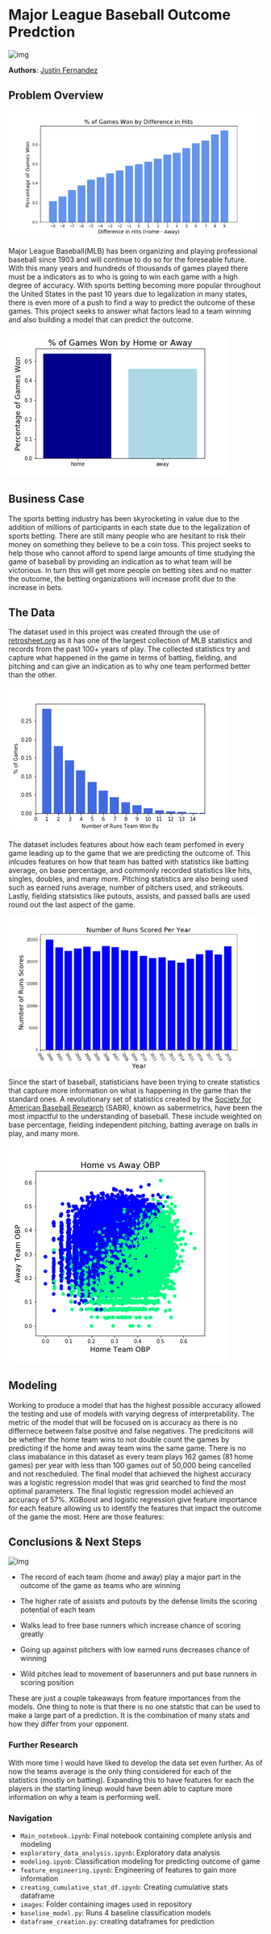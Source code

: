 # Major League Baseball Outcome Predction

![img](./images/stadium.jpg)

**Authors**: [Justin Fernandez](mailto:justin_miguel_fernandez@gmail.com)


## Problem Overview

![img](./images/hit_diff.png)

Major League Baseball(MLB) has been organizing and playing professional baseball since 1903 and will continue to do so for the foreseable future. With this many years and hundreds of thousands of games played there must be a indicators as to who is going to win each game with a high degree of accuracy. With sports betting becoming more popular throughout the United States in the past 10 years due to legalization in many states, there is even more of a push to find a way to predict the outcome of these games. This project seeks to answer what factors lead to a team winning and also building a model that can predict the outcome.

![img](./images/home_vs_away.png)

## Business Case
The sports betting industry has been skyrocketing in value due to the addition of millions of participants in each state due to the legalization of sports betting. There are still many people who are hesitant to risk their money on something they believe to be a coin toss. This project seeks to help those who cannot afford to spend large amounts of time studying the game of baseball by providing an indication as to what team will be victorious. In turn this will get more people on betting sites and no matter the outcome, the betting organizations will increase profit due to the increase in bets.

## The Data
The dataset used in this project was created through the use of [retrosheet.org](https://www.retrosheet.org/) as it has one of the largest collection of MLB statistics and records from the past 100+ years of play. The collected statistics try and capture what happened in the game in terms of batting, fielding, and pitching and can give an indication as to why one team performed better than the other.

![img](./images/num_runs_won_by.png)

The dataset includes features about how each team perfomed in every game leading up to the game that we are predicting the outcome of. This inlcudes features on how that team has batted with statistics like batting average, on base percentage, and commonly recorded statistics like hits, singles, doubles, and many more. Pitching statistics are also being used such as earned runs average, number of pitchers used, and strikeouts. Lastly, fielding statsistics like putouts, assists, and passed balls are used round out the last aspect of the game.

![img](./images/runs_per_year.png)

Since the start of baseball, statisticians have been trying to create statistics that capture more information on what is happening in the game than the standard ones. A revolutionary set of statistics created by the [Society for American Baseball Research](https://sabr.org/sabermetrics) (SABR), known as sabermetrics, have been the most impactful to the understanding of baseball. These include weighted on base percentage, fielding independent pitching, batting average on balls in play, and many more.

![img](./images/obp_diff.png)

## Modeling
Working to produce a model that has the highest possible accuracy allowed the testing and use of models with varying degress of interpretability. The metric of the model that will be focused on is accuracy as there is no differnece between false positve and false negatives. The predicitons will be whether the home team wins to not double count the games by predicting if the home and away team wins the same game. There is no class imabalance in this dataset as every team plays 162 games (81 home games) per year with less than 100 games out of 50,000 being cancelled and not rescheduled. The final model that achieved the highest accuracy was a logistic regression model that was grid searched to find the most optimal parameters. The final logistic regression model achieved an accuracy of 57%. XGBoost and logistic regression give feature importance for each feature allowing us to identify the features that impact the outcome of the game the most. Here are those features:


## Conclusions & Next Steps

![img](./images/feature_importances.png)

- The record of each team (home and away) play a major part in the outcome of the game as teams who are winning
	
- The higher rate of assists and putouts by the defense limits the scoring potential of each team
	
- Walks lead to free base runners which increase chance of scoring greatly
	
- Going up against pitchers with low earned runs decreases chance of winning
	
- Wild pitches lead to movement of baserunners and put base runners in scoring position

These are just a couple takeaways from feature importances from the models. One thing to note is that there is no one statstic that can be used to make a large part of a prediction. It is the combination of many stats and how they differ from your opponent.

### Further Research
With more time I would have liked to develop the data set even further. As of now the teams average is the only thing considered for each of the statistics (mostly on batting). Expanding this to have features for each the players in the starting lineup would have been able to capture more information on why a team is performing well.

 

### Navigation
- `Main_notebook.ipynb`: Final notebook containing complete anlysis and modeling
- `exploratory_data_analysis.ipynb`: Exploratory data analysis
- `modeling.ipynb`: Classification modeling for predicting outcome of game
- `feature_engineering.ipynb`: Engineering of features to gain more information
- `creating_cumulative_stat_df.ipynb`: Creating cumulative stats dataframe
- `images`: Folder containing images used in repository
- `baseline_model.py`: Runs 4 baseline classification models
- `dataframe_creation.py`: creating dataframes for prediction
